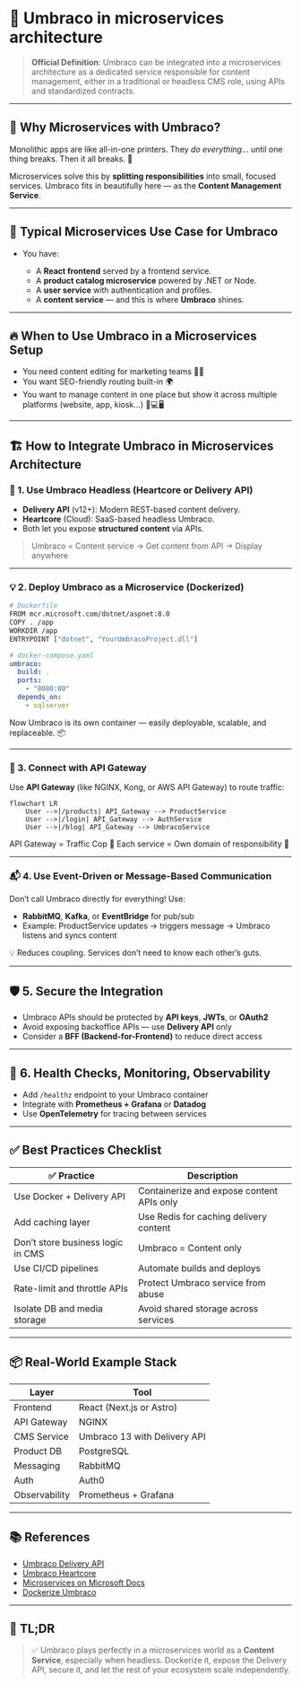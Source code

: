 # 🧱 Umbraco in microservices architecture

> **Official Definition**: Umbraco can be integrated into a microservices architecture as a dedicated service responsible for content management, either in a traditional or headless CMS role, using APIs and standardized contracts.

---

## 🧠 Why Microservices with Umbraco?

Monolithic apps are like all-in-one printers. They _do everything_... until one thing breaks. Then it all breaks. 😬

Microservices solve this by **splitting responsibilities** into small, focused services. Umbraco fits in beautifully here — as the **Content Management Service**.

---

## 🧩 Typical Microservices Use Case for Umbraco

- You have:

  - A **React frontend** served by a frontend service.
  - A **product catalog microservice** powered by .NET or Node.
  - A **user service** with authentication and profiles.
  - A **content service** — and this is where **Umbraco** shines.

---

## 🔥 When to Use Umbraco in a Microservices Setup

- You need content editing for marketing teams 🧑‍💼
- You want SEO-friendly routing built-in 🌍
- You want to manage content in one place but show it across multiple platforms (website, app, kiosk...) 📱💻🖥️

---

## 🏗️ How to Integrate Umbraco in Microservices Architecture

### 🧱 1. Use Umbraco Headless (Heartcore or Delivery API)

- **Delivery API** (v12+): Modern REST-based content delivery.
- **Heartcore** (Cloud): SaaS-based headless Umbraco.
- Both let you expose **structured content** via APIs.

> Umbraco = Content service → Get content from API → Display anywhere

---

### 💡 2. Deploy Umbraco as a Microservice (Dockerized)

```bash
# Dockerfile
FROM mcr.microsoft.com/dotnet/aspnet:8.0
COPY . /app
WORKDIR /app
ENTRYPOINT ["dotnet", "YourUmbracoProject.dll"]
```

```yaml
# docker-compose.yaml
umbraco:
  build: .
  ports:
    - "8080:80"
  depends_on:
    - sqlserver
```

Now Umbraco is its own container — easily deployable, scalable, and replaceable. 📦

---

### 🔌 3. Connect with API Gateway

Use **API Gateway** (like NGINX, Kong, or AWS API Gateway) to route traffic:

```mermaid
flowchart LR
    User -->|/products| API_Gateway --> ProductService
    User -->|/login| API_Gateway --> AuthService
    User -->|/blog| API_Gateway --> UmbracoService
```

API Gateway = Traffic Cop 🚦
Each service = Own domain of responsibility 🧠

---

### 📬 4. Use Event-Driven or Message-Based Communication

Don’t call Umbraco directly for everything! Use:

- **RabbitMQ**, **Kafka**, or **EventBridge** for pub/sub
- Example: ProductService updates → triggers message → Umbraco listens and syncs content

💡 Reduces coupling. Services don’t need to know each other’s guts.

---

## 🛡️ 5. Secure the Integration

- Umbraco APIs should be protected by **API keys**, **JWTs**, or **OAuth2**
- Avoid exposing backoffice APIs — use **Delivery API** only
- Consider a **BFF (Backend-for-Frontend)** to reduce direct access

---

## 🧪 6. Health Checks, Monitoring, Observability

- Add `/healthz` endpoint to your Umbraco container
- Integrate with **Prometheus + Grafana** or **Datadog**
- Use **OpenTelemetry** for tracing between services

---

## ✅ Best Practices Checklist

| ✅ Practice                       | Description                               |
| --------------------------------- | ----------------------------------------- |
| Use Docker + Delivery API         | Containerize and expose content APIs only |
| Add caching layer                 | Use Redis for caching delivery content    |
| Don’t store business logic in CMS | Umbraco = Content only                    |
| Use CI/CD pipelines               | Automate builds and deploys               |
| Rate-limit and throttle APIs      | Protect Umbraco service from abuse        |
| Isolate DB and media storage      | Avoid shared storage across services      |

---

## 📦 Real-World Example Stack

| Layer         | Tool                         |
| ------------- | ---------------------------- |
| Frontend      | React (Next.js or Astro)     |
| API Gateway   | NGINX                        |
| CMS Service   | Umbraco 13 with Delivery API |
| Product DB    | PostgreSQL                   |
| Messaging     | RabbitMQ                     |
| Auth          | Auth0                        |
| Observability | Prometheus + Grafana         |

---

## 📚 References

- [Umbraco Delivery API](https://docs.umbraco.com/umbraco-cms/reference/delivery-api/index)
- [Umbraco Heartcore](https://umbraco.com/products/umbraco-heartcore/)
- [Microservices on Microsoft Docs](https://learn.microsoft.com/en-us/dotnet/architecture/microservices/)
- [Dockerize Umbraco](https://github.com/umbraco/Umbraco.Docs.Samples/tree/main/samples/docker)

---

## 🧠 TL;DR

> ✅ Umbraco plays perfectly in a microservices world as a **Content Service**, especially when headless. Dockerize it, expose the Delivery API, secure it, and let the rest of your ecosystem scale independently.
